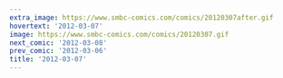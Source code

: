 ```yaml
---
extra_image: https://www.smbc-comics.com/comics/20120307after.gif
hovertext: '2012-03-07'
image: https://www.smbc-comics.com/comics/20120307.gif
next_comic: '2012-03-08'
prev_comic: '2012-03-06'
title: '2012-03-07'
---
```


